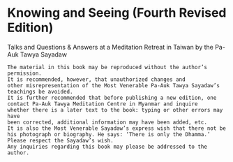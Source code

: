 # Knowing and Seeing (Fourth Revised Edition)

Talks and Questions & Answers at a Meditation Retreat in Taiwan by the Pa-Auk
Tawya Sayadaw

```
The material in this book may be reproduced without the author’s permission.
It is recommended, however, that unauthorized changes and
other misrepresentation of the Most Venerable Pa-Auk Tawya Sayadaw’s
teachings be avoided.
It is further recommended that before publishing a new edition, one
contact Pa-Auk Tawya Meditation Centre in Myanmar and inquire
whether there is a later text to the book: typing or other errors may have
been corrected, additional information may have been added, etc.
It is also the Most Venerable Sayadaw’s express wish that there not be
his photograph or biography. He says: ‘There is only the Dhamma.’
Please respect the Sayadaw’s wish.
Any inquiries regarding this book may please be addressed to the author.
```
